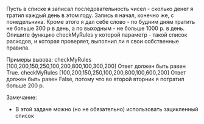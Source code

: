 ﻿Пусть в списке я записал последовательность чисел - сколько денег я тратил каждый день в этом году. Запись я начал, конечно же, с понедельника.
Кроме этого я дал себе слово - по будним дням тратить не больше 300 р в день, а по выходным - не больше 1000 р. в день.
Опишите функцию checkMyRules у которой параметр - такой список расходов, и которая проверяет, выполнил ли я свои собственные правила. 

Примеры вызова: 
checkMyRules [100,200,150,250,100,200,800,100,300,200] 
Ответ должен быть равен True. 
checkMyRules [100,200,150,250,100,200,800,100,600,200] 
Ответ должен быть равен False, потому что во второй вторник я потратил больше 200 р. 

Замечание:
- В этой задаче можно (но не обязательно) использовать зацикленный список